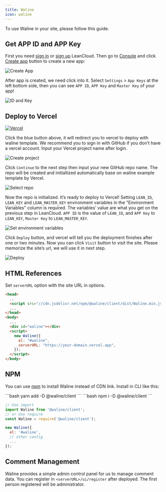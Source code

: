 ```yaml
---
title: Waline
icon: waline
---
```


To use Waline in your site, please follow this guide.

<!-- more -->

## Get APP ID and APP Key

First you need [sign in](https://console.leancloud.app/login.html#/signin) or [sign up](https://console.leancloud.app/login.html#/signup) LeanCloud. Then go to [Console](https://console.leancloud.app/applist.html#/apps) and click [Create app](https://console.leancloud.app/applist.html#/newapp) button to create a new app:

![Create App](https://i.loli.net/2019/06/21/5d0c995c86fac81746.jpg)

After app is created, we need click into it. Select `Settings` > `App Keys` at the left bottom side, then you can see `APP ID`, `APP Key` and `Master Key` of your app!

![ID and Key](https://i.loli.net/2019/06/21/5d0c997a60baa24436.jpg)

## Deploy to Vercel

[![Vercel](https://vercel.com/button)](https://vercel.com/import/project?template=https://github.com/lizheming/waline/tree/master/example)

Click the blue button above, it will redirect you to vercel to deploy with waline template. We recommend you to sign in with GitHub if you don’t have a vercel account. Input your Vercel project name after login.

![Create project](https://p2.ssl.qhimg.com/t018cd2a91a8896a555.png)

Click `Continue` to the next step then input your new GitHub repo name. The repo will be created and initiallized automatically base on waline example template by Vercel.

![Select repo](https://p4.ssl.qhimg.com/t01bb30e74f85ddf5b3.png)

Now the repo is initialized. It’s ready to deploy to Vercel! Setting `LEAN_ID`, `LEAN_KEY` and `LEAN_MASTER_KEY` environment variables in the "Environment Variables" column is required. The variables’ value are what you get on the previous step in LeanCloud. `APP ID` is the value of `LEAN_ID`, and `APP Key` to `LEAN_KEY`, `Master Key` to `LEAN_MASTER_KEY`.

![Set environment variables](https://p5.ssl.qhimg.com/t019aec05e3e5fea5cc.png)

Click `Deploy` button, and vercel will tell you the deployment finishes after one or two minutes. Now you can click `Visit` button to visit the site. Please memorize the site’s url, we will use it in next step.

![Deploy](https://p0.ssl.qhimg.com/t0142b58c2e8f886b28.png)

## HTML References

Set `serverURL` option with the site URL in options.

```html
<head>
  ..
  <script src="//cdn.jsdelivr.net/npm/@waline/client/dist/Waline.min.js"></script>
  ...
</head>
<body>
  ...
  <div id="waline"></div>
  <script>
    new Waline({
      el: "#waline",
      serverURL: "https://your-domain.vercel.app",
    });
  </script>
</body>
```

## NPM

You can use [npm](https://www.npmjs.com/package/@waline/client) to install Waline instead of CDN link. Install in CLI like this:

<CodeGroup>
<CodeGroupItem title="yarn">
```bash
yarn add -D @waline/client
```
</CodeGroupItem>

<CodeGroupItem title="npm">
```bash
npm i -D @waline/client
```
</CodeGroupItem>
</CodeGroup>

```js
// Use import
import Waline from '@waline/client';
// or Use require
const Waline = require('@waline/client');

new Waline({
  el: '#waline',
  // other config
  ...
});
```

## Comment Management

Waline provides a simple admin control panel for us to manage comment data. You can register in `<serverURL>/ui/register` after deployed. The first person registered will be administrator.
